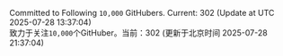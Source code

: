 Committed to Following `10,000` GitHubers. Current: <!-- FOLLOWING_COUNT -->302<!-- FOLLOWING_COUNT --> (Update at UTC <!-- LAST_UPDATED -->2025-07-28 13:37:04<!-- LAST_UPDATED -->)<br>
致力于关注`10,000`个GitHuber。当前：<!-- FOLLOWING_COUNT -->302<!-- FOLLOWING_COUNT --> (更新于北京时间 <!-- LAST_UPDATED_CST -->2025-07-28 21:37:04<!-- LAST_UPDATED_CST -->)
